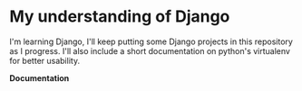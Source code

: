 # My understanding of Django
I'm learning Django, I'll keep putting some Django projects in this repository as I progress. I'll also include a short documentation on python's virtualenv for better usability.

<b> Documentation </b>
